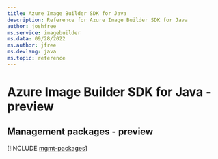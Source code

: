 ```yaml
---
title: Azure Image Builder SDK for Java
description: Reference for Azure Image Builder SDK for Java
author: joshfree
ms.service: imagebuilder
ms.data: 09/28/2022
ms.author: jfree
ms.devlang: java
ms.topic: reference
---
```

# Azure Image Builder SDK for Java - preview

## Management packages - preview
[!INCLUDE [mgmt-packages](image-builder-mgmt-index.md)]